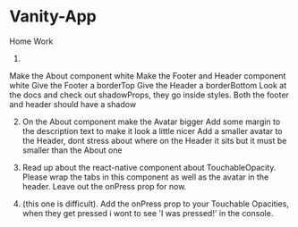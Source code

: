 # Vanity-App

Home Work

1.
Make the About component white
Make the Footer and Header component white
Give the Footer a borderTop
Give the Header a borderBottom
Look at the docs and check out shadowProps, they go inside styles. Both the footer and header should have a shadow

2.  On the About component make the Avatar bigger
	Add some margin to the description text to make it look a little nicer
	Add a smaller avatar to the Header, dont stress about where on the Header it sits but it must be smaller than the About one

3. Read up about the react-native component about TouchableOpacity. Please wrap the tabs in this component as well as the avatar in the header.  Leave out the onPress prop for now. 

4.  (this one is difficult). Add the onPress prop to your Touchable Opacities, when they get pressed i wont to see 'I was pressed!' in the console.